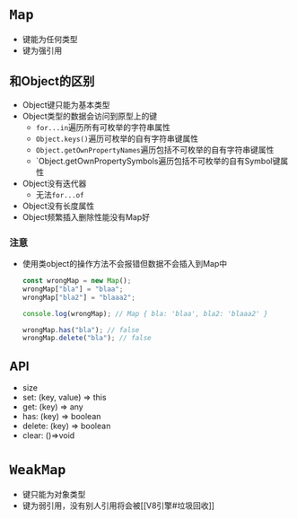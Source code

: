 # `Map`
- 键能为任何类型
- 键为强引用
## 和Object的区别
- Object键只能为基本类型
- Object类型的数据会访问到原型上的键
	- `for...in`遍历所有可枚举的字符串属性
	- `Object.keys()`遍历可枚举的自有字符串键属性
	- `Object.getOwnPropertyNames`遍历包括不可枚举的自有字符串键属性
	- `Object.getOwnPropertySymbols遍历包括不可枚举的自有Symbol键属性
- Object没有迭代器
	- 无法`for...of`
- Object没有长度属性
- Object频繁插入删除性能没有Map好
### 注意
- 使用类object的操作方法不会报错但数据不会插入到Map中
	```javascript
	const wrongMap = new Map();
	wrongMap["bla"] = "blaa";
	wrongMap["bla2"] = "blaaa2";
	
	console.log(wrongMap); // Map { bla: 'blaa', bla2: 'blaaa2' }

	wrongMap.has("bla"); // false
	wrongMap.delete("bla"); // false
	```
## API
- size
- set: (key, value) => this
- get: (key) => any
- has: (key) => boolean
- delete: (key) => boolean
- clear: ()=>void
# `WeakMap`
- 键只能为对象类型
- 键为弱引用，没有别人引用将会被[[V8引擎#垃圾回收]]